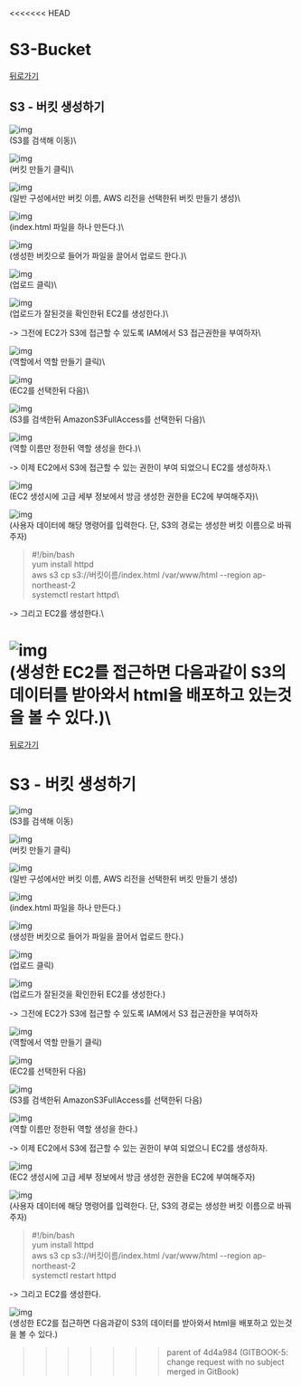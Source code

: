 <<<<<<< HEAD
# S3-Bucket

[뒤로가기](../../)

## S3 - 버킷 생성하기

![img](../Img/s3\_1.png)\
(S3를 검색해 이동)\


![img](../Img/s3\_2.png)\
(버킷 만들기 클릭)\


![img](../Img/s3\_3.png)\
(일반 구성에서만 버킷 이름, AWS 리전을 선택한뒤 버킷 만들기 생성)\


![img](../Img/s3\_4.png)\
(index.html 파일을 하나 만든다.)\


![img](../Img/s3\_5.png)\
(생성한 버킷으로 들어가 파일을 끌어서 업로드 한다.)\


![img](../Img/s3\_6.png)\
(업로드 클릭)\


![img](../Img/s3\_7.png)\
(업로드가 잘된것을 확인한뒤 EC2를 생성한다.)\


\-> 그전에 EC2가 S3에 접근할 수 있도록 IAM에서 S3 접근권한을 부여하자\


![img](../Img/s3\_8.png)\
(역할에서 역할 만들기 클릭)\


![img](../Img/s3\_9.png)\
(EC2를 선택한뒤 다음)\


![img](../Img/s3\_10.png)\
(S3를 검색한뒤 AmazonS3FullAccess를 선택한뒤 다음)\


![img](../Img/s3\_11.png)\
(역할 이름만 정한뒤 역할 생성을 한다.)\


\-> 이제 EC2에서 S3에 접근할 수 있는 권한이 부여 되었으니 EC2를 생성하자.\


![img](../Img/s3\_12.png)\
(EC2 생성시에 고급 세부 정보에서 방금 생성한 권한을 EC2에 부여해주자)\


![img](../Img/s3\_13.png)\
(사용자 데이터에 해당 명령어를 입력한다. 단, S3의 경로는 생성한 버킷 이름으로 바꿔주자)

> \#!/bin/bash\
> yum install httpd\
> aws s3 cp s3://버킷이름/index.html /var/www/html --region ap-northeast-2\
> systemctl restart httpd\
>

\-> 그리고 EC2를 생성한다.\


![img](../Img/s3\_14.png)\
(생성한 EC2를 접근하면 다음과같이 S3의 데이터를 받아와서 html을 배포하고 있는것을 볼 수 있다.)\
=======
[뒤로가기](../../README.md)

# S3 - 버킷 생성하기

![img](../Img/s3_1.png)<br>
(S3를 검색해 이동)<br>

![img](../Img/s3_2.png)<br>
(버킷 만들기 클릭)<br>

![img](../Img/s3_3.png)<br>
(일반 구성에서만 버킷 이름, AWS 리전을 선택한뒤 버킷 만들기 생성)<br>

![img](../Img/s3_4.png)<br>
(index.html 파일을 하나 만든다.)<br>

![img](../Img/s3_5.png)<br>
(생성한 버킷으로 들어가 파일을 끌어서 업로드 한다.)<br>

![img](../Img/s3_6.png)<br>
(업로드 클릭)<br>

![img](../Img/s3_7.png)<br>
(업로드가 잘된것을 확인한뒤 EC2를 생성한다.)<br>

-> 그전에 EC2가 S3에 접근할 수 있도록 IAM에서 S3 접근권한을 부여하자<br>

![img](../Img/s3_8.png)<br>
(역할에서 역할 만들기 클릭)<br>

![img](../Img/s3_9.png)<br>
(EC2를 선택한뒤 다음)<br>

![img](../Img/s3_10.png)<br>
(S3를 검색한뒤 AmazonS3FullAccess를 선택한뒤 다음)<br>

![img](../Img/s3_11.png)<br>
(역할 이름만 정한뒤 역할 생성을 한다.)<br>

-> 이제 EC2에서 S3에 접근할 수 있는 권한이 부여 되었으니 EC2를 생성하자.<br>

![img](../Img/s3_12.png)<br>
(EC2 생성시에 고급 세부 정보에서 방금 생성한 권한을 EC2에 부여해주자)<br>

![img](../Img/s3_13.png)<br>
(사용자 데이터에 해당 명령어를 입력한다. 단, S3의 경로는 생성한 버킷 이름으로 바꿔주자)

> #!/bin/bash<br>
> yum install httpd<br>
> aws s3 cp s3://버킷이름/index.html /var/www/html --region ap-northeast-2<br>
> systemctl restart httpd<br>

-> 그리고 EC2를 생성한다.<br>

![img](../Img/s3_14.png)<br>
(생성한 EC2를 접근하면 다음과같이 S3의 데이터를 받아와서 html을 배포하고 있는것을 볼 수 있다.)<br>
>>>>>>> parent of 4d4a984 (GITBOOK-5: change request with no subject merged in GitBook)

